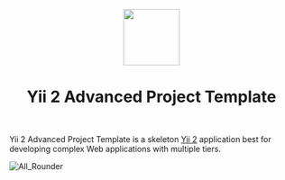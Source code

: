 <p align="center">
    <a href="https://github.com/yiisoft" target="_blank">
        <img src="https://avatars0.githubusercontent.com/u/993323" height="100px">
    </a>
    <h1 align="center">Yii 2 Advanced Project Template</h1>
    <br>
</p>

Yii 2 Advanced Project Template is a skeleton [Yii 2](http://www.yiiframework.com/) application best for
developing complex Web applications with multiple tiers.

![All_Rounder](https://socialify.git.ci/JAYAROSHINI2112/All_Rounder/image?description=1&font=Source%20Code%20Pro&issues=1&language=1&owner=1&pattern=Floating%20Cogs&stargazers=1&theme=Dark)
